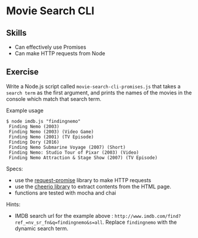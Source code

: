 # Movie Search CLI

## Skills

- Can effectively use Promises
- Can make HTTP requests from Node


## Exercise

Write a Node.js script called `movie-search-cli-promises.js` that takes a `search term` as the first argument, and prints the names of the movies in the console which match that search term.

Example usage
```
$ node imdb.js "findingnemo"
 Finding Nemo (2003)
 Finding Nemo (2003) (Video Game)
 Finding Nemo (2001) (TV Episode)
 Finding Dory (2016)
 Finding Nemo Submarine Voyage (2007) (Short)
 Finding Nemo: Studio Tour of Pixar (2003) (Video)
 Finding Nemo Attraction & Stage Show (2007) (TV Episode)
```

Specs:
- use the [request-promise](https://github.com/request/request-promise) library to make HTTP requests
- use the [cheerio library](https://github.com/cheeriojs/cheerio) to extract contents from the HTML page.
- functions are tested with mocha and chai


Hints:
- IMDB search url for the example above : `http://www.imdb.com/find?ref_=nv_sr_fn&q=findingnemo&s=all`. Replace `findingnemo` with the dynamic search term.

